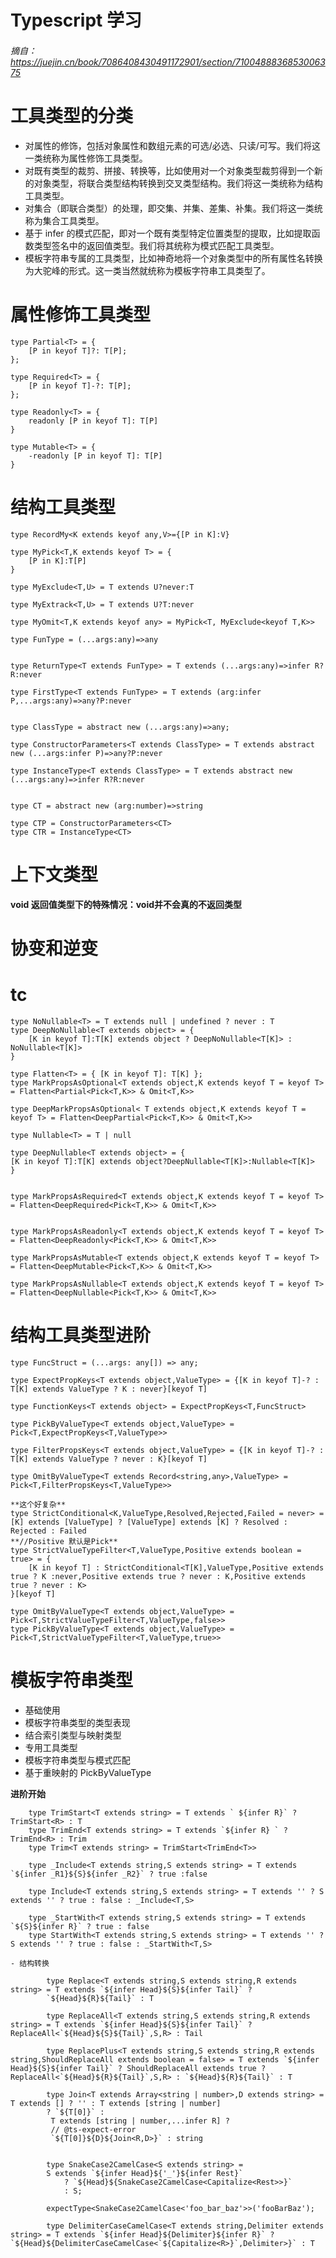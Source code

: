 # Typescript 学习
###### 摘自：https://juejin.cn/book/7086408430491172901/section/7100488836853006375

# 工具类型的分类
  - 对属性的修饰，包括对象属性和数组元素的可选/必选、只读/可写。我们将这一类统称为属性修饰工具类型。
  - 对既有类型的裁剪、拼接、转换等，比如使用对一个对象类型裁剪得到一个新的对象类型，将联合类型结构转换到交叉类型结构。我们将这一类统称为结构工具类型。
  - 对集合（即联合类型）的处理，即交集、并集、差集、补集。我们将这一类统称为集合工具类型。
  - 基于 infer 的模式匹配，即对一个既有类型特定位置类型的提取，比如提取函数类型签名中的返回值类型。我们将其统称为模式匹配工具类型。
  - 模板字符串专属的工具类型，比如神奇地将一个对象类型中的所有属性名转换为大驼峰的形式。这一类当然就统称为模板字符串工具类型了。
# 属性修饰工具类型
  
    type Partial<T> = {
        [P in keyof T]?: T[P];
    };

    type Required<T> = {
        [P in keyof T]-?: T[P];
    };

    type Readonly<T> = {
        readonly [P in keyof T]: T[P]
    }

    type Mutable<T> = {
        -readonly [P in keyof T]: T[P]
    }

# 结构工具类型
   
    type RecordMy<K extends keyof any,V>={[P in K]:V}

    type MyPick<T,K extends keyof T> = {
        [P in K]:T[P]
    }

    type MyExclude<T,U> = T extends U?never:T

    type MyExtrack<T,U> = T extends U?T:never

    type MyOmit<T,K extends keyof any> = MyPick<T, MyExclude<keyof T,K>>

    type FunType = (...args:any)=>any


    type ReturnType<T extends FunType> = T extends (...args:any)=>infer R?R:never

    type FirstType<T extends FunType> = T extends (arg:infer P,...args:any)=>any?P:never
    

    type ClassType = abstract new (...args:any)=>any;

    type ConstructorParameters<T extends ClassType> = T extends abstract new (...args:infer P)=>any?P:never

    type InstanceType<T extends ClassType> = T extends abstract new (...args:any)=>infer R?R:never


    type CT = abstract new (arg:number)=>string

    type CTP = ConstructorParameters<CT>
    type CTR = InstanceType<CT>


# 上下文类型
  **void 返回值类型下的特殊情况：void并不会真的不返回类型**
# 协变和逆变

# tc 
    type NoNullable<T> = T extends null | undefined ? never : T
    type DeepNoNullable<T extends object> = {
        [K in keyof T]:T[K] extends object ? DeepNoNullable<T[K]> : NoNullable<T[K]>
    }

    type Flatten<T> = { [K in keyof T]: T[K] };
    type MarkPropsAsOptional<T extends object,K extends keyof T = keyof T> = Flatten<Partial<Pick<T,K>> & Omit<T,K>>

    type DeepMarkPropsAsOptional< T extends object,K extends keyof T = keyof T> = Flatten<DeepPartial<Pick<T,K>> & Omit<T,K>>

    type Nullable<T> = T | null

    type DeepNullable<T extends object> = {
    [K in keyof T]:T[K] extends object?DeepNullable<T[K]>:Nullable<T[K]>
    }


    type MarkPropsAsRequired<T extends object,K extends keyof T = keyof T> = Flatten<DeepRequired<Pick<T,K>> & Omit<T,K>>


    type MarkPropsAsReadonly<T extends object,K extends keyof T = keyof T> = Flatten<DeepReadonly<Pick<T,K>> & Omit<T,K>>

    type MarkPropsAsMutable<T extends object,K extends keyof T = keyof T> = Flatten<DeepMutable<Pick<T,K>> & Omit<T,K>>

    type MarkPropsAsNullable<T extends object,K extends keyof T = keyof T> = Flatten<DeepNullable<Pick<T,K>> & Omit<T,K>>
# 结构工具类型进阶

    type FuncStruct = (...args: any[]) => any;

    type ExpectPropKeys<T extends object,ValueType> = {[K in keyof T]-? : T[K] extends ValueType ? K : never}[keyof T]

    type FunctionKeys<T extends object> = ExpectPropKeys<T,FuncStruct>

    type PickByValueType<T extends object,ValueType> = Pick<T,ExpectPropKeys<T,ValueType>>

    type FilterPropsKeys<T extends object,ValueType> = {[K in keyof T]-? : T[K] extends ValueType ? never : K}[keyof T]

    type OmitByValueType<T extends Record<string,any>,ValueType> = Pick<T,FilterPropsKeys<T,ValueType>>

    **这个好复杂**
    type StrictConditional<K,ValueType,Resolved,Rejected,Failed = never> = [K] extends [ValueType] ? [ValueType] extends [K] ? Resolved : Rejected : Failed 
    **//Positive 默认是Pick**
    type StrictValueTypeFilter<T,ValueType,Positive extends boolean = true> = {
        [K in keyof T] : StrictConditional<T[K],ValueType,Positive extends true ? K :never,Positive extends true ? never : K,Positive extends true ? never : K>
    }[keyof T]

    type OmitByValueType<T extends object,ValueType> = Pick<T,StrictValueTypeFilter<T,ValueType,false>>
    type PickByValueType<T extends object,ValueType> = Pick<T,StrictValueTypeFilter<T,ValueType,true>>

# 模板字符串类型
  - 基础使用
  - 模板字符串类型的类型表现
  - 结合索引类型与映射类型
  - 专用工具类型
  - 模板字符串类型与模式匹配
  - 基于重映射的 PickByValueType

  **进阶开始**

        type TrimStart<T extends string> = T extends ` ${infer R}` ? TrimStart<R> : T
        type TrimEnd<T extends string> = T extends `${infer R} ` ? TrimEnd<R> : Trim
        type Trim<T extends string> = TrimStart<TrimEnd<T>>

        type _Include<T extends string,S extends string> = T extends `${infer _R1}${S}${infer _R2}` ? true :false

        type Include<T extends string,S extends string> = T extends '' ? S extends '' ? true : false : _Include<T,S>

        type _StartWith<T extends string,S extends string> = T extends `${S}${infer R}` ? true : false
        type StartWith<T extends string,S extends string> = T extends '' ? S extends '' ? true : false : _StartWith<T,S>

    - 结构转换
        
            type Replace<T extends string,S extends string,R extends string> = T extends `${infer Head}${S}${infer Tail}` ?
            `${Head}${R}${Tail}` : T

            type ReplaceAll<T extends string,S extends string,R extends string> = T extends `${infer Head}${S}${infer Tail}` ? ReplaceAll<`${Head}${S}${Tail}`,S,R> : Tail

            type ReplacePlus<T extends string,S extends string,R extends string,ShouldReplaceAll extends boolean = false> = T extends `${infer Head}${S}${infer Tail}` ? ShouldReplaceAll extends true ? ReplaceAll<`${Head}${R}${Tail}`,S,R> : `${Head}${R}${Tail}` : T

            type Join<T extends Array<string | number>,D extends string> = T extends [] ? '' : T extends [string | number]
            ? `${T[0]}` :
             T extends [string | number,...infer R] ? 
             // @ts-expect-error
             `${T[0]}${D}${Join<R,D>}` : string

            
            type SnakeCase2CamelCase<S extends string> =
            S extends `${infer Head}${'_'}${infer Rest}`
                ? `${Head}${SnakeCase2CamelCase<Capitalize<Rest>>}`
                : S;

            expectType<SnakeCase2CamelCase<'foo_bar_baz'>>('fooBarBaz');

            type DelimiterCaseCamelCase<T extends string,Delimiter extends string> = T extends `${infer Head}${Delimiter}${infer R}` ? `${Head}${DelimiterCaseCamelCase<`${Capitalize<R>}`,Delimiter>}` : T 